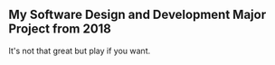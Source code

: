 ## My Software Design and Development Major Project from 2018
It's not that great but play if you want.